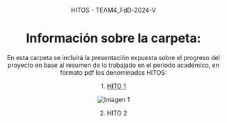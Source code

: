 

<head>
    <title>HITOS - TEAM4_FdD-2024-V</title>
</head>

<body>

<p align="center">
        HITOS - TEAM4_FdD-2024-V
</p>

<h1 align="center">Información sobre la carpeta:</h1>

<p align="center">En esta carpeta se incluirá la presentación expuesta sobre el progreso del proyecto en base al resumen de lo trabajado en el periodo académico, en formato pdf los denominados HITOS:</p>

<p align="center">
        1. <a href="link">HITO 1</a>
    </p>
    <p align="center">
        <img src="https://github.com/Fx2048/Team_4_FdD/assets/131219987/be5d9a0e-3476-41d0-9588-cccf547b0cf7" alt="Imagen 1">
    </p>

 <p align="center">2. HITO 2</p>

</body>


